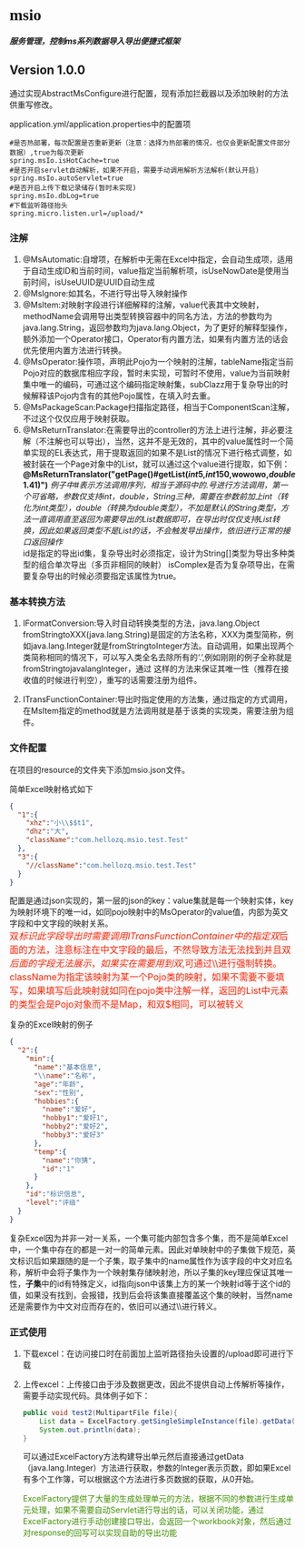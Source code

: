# <font face="微软雅黑">msio</font>
**_服务管理，控制ms系列数据导入导出便捷式框架_**


## Version 1.0.0
通过实现AbstractMsConfigure进行配置，现有添加拦截器以及添加映射的方法供重写修改。

application.yml/application.properties中的配置项

```properties
#是否热部署，每次配置是否重新更新（注意：选择为热部署的情况，也仅会更新配置文件部分数据）,true为每次更新
spring.msIo.isHotCache=true
#是否开启servlet自动解析，如果不开启，需要手动调用解析方法解析(默认开启)
spring.msIo.autoServlet=true
#是否开启上传下载记录储存(暂时未实现)
spring.msIo.dbLog=true
#下载监听路径抬头
spring.micro.listen.url=/upload/*
```

### 注解
1. @MsAutomatic:自增项，在解析中无需在Excel中指定，会自动生成项，适用于自动生成ID和当前时间，value指定当前解析项，isUseNowDate是使用当前时间，isUseUUID是UUID自动生成
2. @MsIgnore:如其名，不进行导出导入映射操作
3. @MsItem:对映射字段进行详细解释的注解，value代表其中文映射，methodName会调用导出类型转换容器中的同名方法，方法的参数均为java.lang.String，返回参数均为java.lang.Object，为了更好的解释型操作，额外添加一个Operator接口，Operator有内置方法，如果有内置方法的话会优先使用内置方法进行转换。
4. @MsOperator:操作项，声明此Pojo为一个映射的注解，tableName指定当前Pojo对应的数据库相应字段，暂时未实现，可暂时不使用，value为当前映射集中唯一的编码，可通过这个编码指定映射集，subClazz用于复杂导出的时候解释该Pojo内含有的其他Pojo属性，在填入时去重。
5. @MsPackageScan:Package扫描指定路径，相当于ComponentScan注解，不过这个仅仅应用于映射获取。
6. @MsReturnTranslator:在需要导出的controller的方法上进行注解，非必要注解（不注解也可以导出），当然，这并不是无效的，其中的value属性时一个简单实现的EL表达式，用于提取返回的如果不是List的情况下进行格式调整，如被封装在一个Page对象中的List，就可以通过这个value进行提取，如下例：**@MsReturnTranslator("getPage()#getList($int$5,$int$150,wowowo,$double$1.41)")**
_例子中#表示方法调用序列，相当于源码中的.号进行方法调用，第一个可省略，参数仅支持int，double，String三种，需要在参数前加上$int$（转化为int类型），$double$（转换为double类型），不加是默认的String类型，方法一直调用直至返回为需要导出的List数据即可，在导出时仅仅支持List转换，因此如果返回类型不是List的话，不会触发导出操作，依旧进行正常的接口返回操作_  
id是指定的导出id集，复杂导出时必须指定，设计为String[]类型为导出多种类型的组合单次导出（多页非相同的映射）
isComplex是否为复杂项导出，在需要复杂导出的时候必须要指定该属性为true。
### 基本转换方法
1. IFormatConversion:导入时自动转换类型的方法，java.lang.Object fromStringtoXXX(java.lang.String)是固定的方法名称，XXX为类型简称，例如java.lang.Integer就是fromStringtoInteger方法。自动调用，如果出现两个类简称相同的情况下，可以写入类全名去除所有的‘.’,例如刚刚的例子全称就是fromStringtojavalangInteger，通过
    这样的方法来保证其唯一性（推荐在接收值的时候进行判空），重写的话需要注册为组件。

2. ITransFunctionContainer:导出时指定使用的方法集，通过指定的方式调用，在MsItem指定的method就是方法调用就是基于该类的实现类，需要注册为组件。

### 文件配置

在项目的resource的文件夹下添加msio.json文件。

简单Excel映射格式如下

```json
{
  "1":{
    "xhz":"小\\$$t1",
    "dhz":"大",
    "className":"com.hellozq.msio.test.Test"
  },
  "3":{
    "//className":"com.hellozq.msio.test.Test"
  }
}
```

配置是通过json实现的，第一层的json的key：value集就是每一个映射实体，key为映射环境下的唯一id，如同pojo映射中的MsOperator的value值，内部为英文字段和中文字段的映射关系。  
<font color=#FF2000 size=3>双$标识此字段导出时需要调用ITransFunctionContainer中的指定双$后面的方法，注意标注在中文字段的最后，不然导致方法无法找到并且双$后面的字段无法展示，如果实在需要用到双$,可通过\\\\进行强制转换。  
className为指定该映射为某一个Pojo类的映射，如果不需要不要填写，如果填写后此映射就如同在pojo类中注解一样，返回的List中元素的类型会是Pojo对象而不是Map，和双$相同，可以被转义</font>

复杂的Excel映射的例子

```json
{
  "2":{
    "min":{
      "name":"基本信息",
      "\\name":"名称",
      "age":"年龄",
      "sex":"性别",
      "hobbies":{
        "name":"爱好",
        "hobby1":"爱好1",
        "hobby2":"爱好2",
        "hobby3":"爱好3"
      },
      "temp":{
        "name":"你猜",
        "id":"1"
      }
    },
    "id":"标识信息",
    "level":"评级"
  }
}
```

复杂Excel因为并非一对一关系，一个集可能内部包含多个集，而不是简单Excel中，一个集中存在的都是一对一的简单元素。因此对单映射中的子集做下规范，英文标识后如果跟随的是一个子集，取子集中的name属性作为该字段的中文对应名称，解析中会将子集作为一个映射集存储映射池，所以子集的key理应保证其唯一性，**子集**中的id有特殊定义，id指向json中该集上方的某一个映射id等于这个id的值，如果没有找到，会报错，找到后会将该集直接覆盖这个集的映射，当然name还是需要作为中文对应而存在的，依旧可以通过\\\进行转义。

### 正式使用

1. 下载excel：在访问接口时在前面加上监听路径抬头设置的/upload即可进行下载

2. 上传excel：上传接口由于涉及数据更改，因此不提供自动上传解析等操作，需要手动实现代码。具体例子如下：

   ```java
   public void test2(MultipartFile file){
       List data = ExcelFactory.getSingleSimpleInstance(file).getData(0);
       System.out.println(data);
   }
   ```

   可以通过ExcelFactory方法构建导出单元然后直接通过getData（java.lang.Integer）方法进行获取，参数的Integer表示页数，即如果Excel有多个工作簿，可以根据这个方法进行多页数据的获取，从0开始。

   <font color=#408F00>ExcelFactory提供了大量的生成处理单元的方法，根据不同的参数进行生成单元处理，如果不需要自动Servlet进行导出的话，可以关闭功能，通过ExcelFactory进行手动创建接口导出，会返回一个workbook对象，然后通过对response的回写可以实现自助的导出功能</font>
